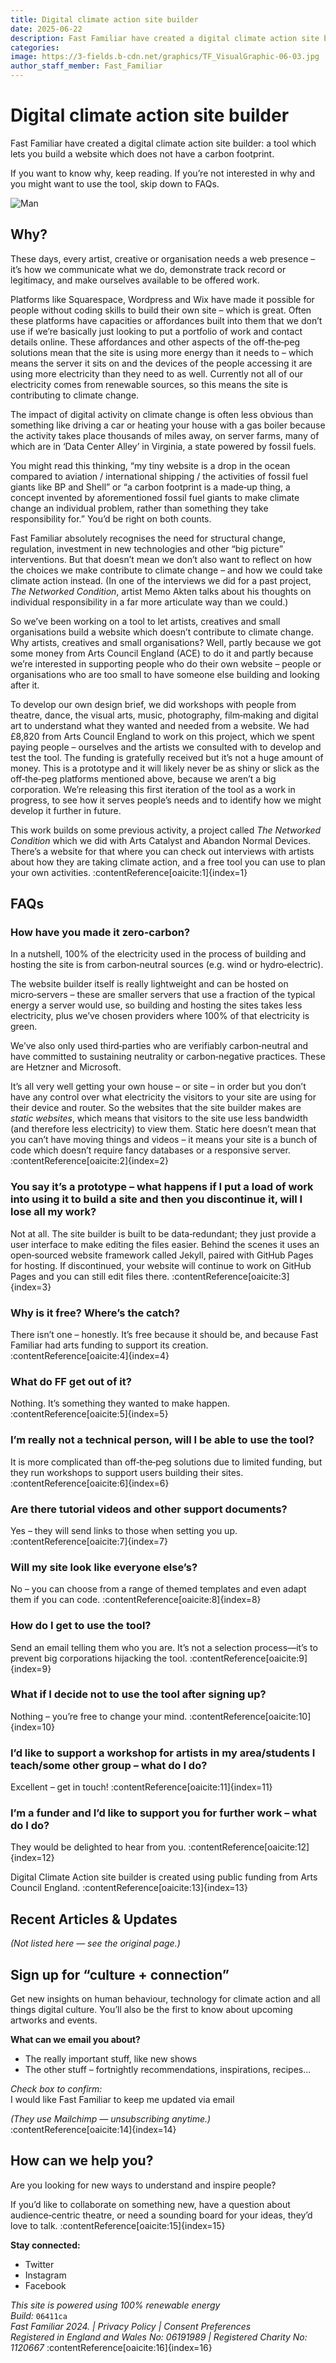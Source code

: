 ```yaml
---
title: Digital climate action site builder
date: 2025-06-22
description: Fast Familiar have created a digital climate action site builder: a tool which lets you build a website which does not have a carbon footprint.
categories:
image: https://3-fields.b-cdn.net/graphics/TF_VisualGraphic-06-03.jpg
author_staff_member: Fast_Familiar
---
```

# Digital climate action site builder

Fast Familiar have created a digital climate action site builder: a tool which lets you build a website which does not have a carbon footprint.

If you want to know why, keep reading. If you’re not interested in why and you might want to use the tool, skip down to FAQs.

![Man](https://fastfamiliar.b-cdn.net/sitebuilder/image.png)


## Why?

These days, every artist, creative or organisation needs a web presence – it’s how we communicate what we do, demonstrate track record or legitimacy, and make ourselves available to be offered work.

Platforms like Squarespace, Wordpress and Wix have made it possible for people without coding skills to build their own site – which is great. Often these platforms have capacities or affordances built into them that we don’t use if we’re basically just looking to put a portfolio of work and contact details online. These affordances and other aspects of the off‑the‑peg solutions mean that the site is using more energy than it needs to – which means the server it sits on and the devices of the people accessing it are using more electricity than they need to as well. Currently not all of our electricity comes from renewable sources, so this means the site is contributing to climate change.

The impact of digital activity on climate change is often less obvious than something like driving a car or heating your house with a gas boiler because the activity takes place thousands of miles away, on server farms, many of which are in ‘Data Center Alley’ in Virginia, a state powered by fossil fuels.

You might read this thinking, “my tiny website is a drop in the ocean compared to aviation / international shipping / the activities of fossil fuel giants like BP and Shell” or “a carbon footprint is a made‑up thing, a concept invented by aforementioned fossil fuel giants to make climate change an individual problem, rather than something they take responsibility for.” You’d be right on both counts.

Fast Familiar absolutely recognises the need for structural change, regulation, investment in new technologies and other “big picture” interventions. But that doesn’t mean we don’t also want to reflect on how the choices we make contribute to climate change – and how we could take climate action instead. (In one of the interviews we did for a past project, *The Networked Condition*, artist Memo Akten talks about his thoughts on individual responsibility in a far more articulate way than we could.)

So we’ve been working on a tool to let artists, creatives and small organisations build a website which doesn’t contribute to climate change. Why artists, creatives and small organisations? Well, partly because we got some money from Arts Council England (ACE) to do it and partly because we’re interested in supporting people who do their own website – people or organisations who are too small to have someone else building and looking after it.

To develop our own design brief, we did workshops with people from theatre, dance, the visual arts, music, photography, film‑making and digital art to understand what they wanted and needed from a website. We had £8,820 from Arts Council England to work on this project, which we spent paying people – ourselves and the artists we consulted with to develop and test the tool. The funding is gratefully received but it’s not a huge amount of money. This is a prototype and it will likely never be as shiny or slick as the off‑the‑peg platforms mentioned above, because we aren’t a big corporation. We’re releasing this first iteration of the tool as a work in progress, to see how it serves people’s needs and to identify how we might develop it further in future.

This work builds on some previous activity, a project called *The Networked Condition* which we did with Arts Catalyst and Abandon Normal Devices. There’s a website for that where you can check out interviews with artists about how they are taking climate action, and a free tool you can use to plan your own activities. :contentReference[oaicite:1]{index=1}


## FAQs

### How have you made it zero‑carbon?

In a nutshell, 100% of the electricity used in the process of building and hosting the site is from carbon‑neutral sources (e.g. wind or hydro‑electric).

The website builder itself is really lightweight and can be hosted on micro‑servers – these are smaller servers that use a fraction of the typical energy a server would use, so building and hosting the sites takes less electricity, plus we’ve chosen providers where 100% of that electricity is green.

We’ve also only used third‑parties who are verifiably carbon‑neutral and have committed to sustaining neutrality or carbon‑negative practices. These are Hetzner and Microsoft.

It’s all very well getting your own house – or site – in order but you don’t have any control over what electricity the visitors to your site are using for their device and router. So the websites that the site builder makes are *static websites*, which means that visitors to the site use less bandwidth (and therefore less electricity) to view them. Static here doesn’t mean that you can’t have moving things and videos – it means your site is a bunch of code which doesn’t require fancy databases or a responsive server. :contentReference[oaicite:2]{index=2}

### You say it’s a prototype – what happens if I put a load of work into using it to build a site and then you discontinue it, will I lose all my work?

Not at all. The site builder is built to be data‑redundant; they just provide a user interface to make editing the files easier. Behind the scenes it uses an open‑sourced website framework called Jekyll, paired with GitHub Pages for hosting. If discontinued, your website will continue to work on GitHub Pages and you can still edit files there. :contentReference[oaicite:3]{index=3}

### Why is it free? Where’s the catch?

There isn’t one – honestly. It’s free because it should be, and because Fast Familiar had arts funding to support its creation. :contentReference[oaicite:4]{index=4}

### What do FF get out of it?

Nothing. It’s something they wanted to make happen. :contentReference[oaicite:5]{index=5}

### I’m really not a technical person, will I be able to use the tool?

It is more complicated than off‑the‑peg solutions due to limited funding, but they run workshops to support users building their sites. :contentReference[oaicite:6]{index=6}

### Are there tutorial videos and other support documents?

Yes – they will send links to those when setting you up. :contentReference[oaicite:7]{index=7}

### Will my site look like everyone else’s?

No – you can choose from a range of themed templates and even adapt them if you can code. :contentReference[oaicite:8]{index=8}

### How do I get to use the tool?

Send an email telling them who you are. It’s not a selection process—it’s to prevent big corporations hijacking the tool. :contentReference[oaicite:9]{index=9}

### What if I decide not to use the tool after signing up?

Nothing – you’re free to change your mind. :contentReference[oaicite:10]{index=10}

### I’d like to support a workshop for artists in my area/students I teach/some other group – what do I do?

Excellent – get in touch! :contentReference[oaicite:11]{index=11}

### I’m a funder and I’d like to support you for further work – what do I do?

They would be delighted to hear from you. :contentReference[oaicite:12]{index=12}

Digital Climate Action site builder is created using public funding from Arts Council England. :contentReference[oaicite:13]{index=13}


## Recent Articles & Updates

*(Not listed here — see the original page.)*


## Sign up for “culture + connection”

Get new insights on human behaviour, technology for climate action and all things digital culture. You’ll also be the first to know about upcoming artworks and events.

**What can we email you about?**  
- The really important stuff, like new shows  
- The other stuff – fortnightly recommendations, inspirations, recipes...

_Check box to confirm:_  
I would like Fast Familiar to keep me updated via email

*(They use Mailchimp — unsubscribing anytime.)* :contentReference[oaicite:14]{index=14}


## How can we help you?

Are you looking for new ways to understand and inspire people?

If you’d like to collaborate on something new, have a question about audience‑centric theatre, or need a sounding board for your ideas, they’d love to talk. :contentReference[oaicite:15]{index=15}

**Stay connected:**  
- Twitter  
- Instagram  
- Facebook


*This site is powered using 100% renewable energy*  
*Build:* `06411ca`  
*Fast Familiar 2024. | Privacy Policy | Consent Preferences*  
*Registered in England and Wales No: 06191989 | Registered Charity No: 1120667* :contentReference[oaicite:16]{index=16}
